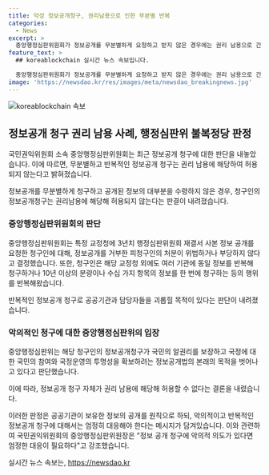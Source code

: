 ```yaml
---
title: 악성 정보공개청구, 권리남용으로 인한 무분별 반복
categories:
  - News
excerpt: >
  중앙행정심판위원회가 정보공개를 무분별하게 요청하고 받지 않은 경우에는 권리 남용으로 간주하여 허용하지 않겠다는 결정을 내렸다. 해당 청구인은 여러 기관에 중복 정보 요청하고, 받지도 않은 정보를 반복적으로 요청하는 등 악의적인 행위를 했다. 이에 대해 국민권익위원회는 엄정한 대응이 필요하다고 강조했다. 중앙행정심판위원회 사회복지심판과에 문의 바랍니다. (150자)
feature_text: >
  ## koreablockchain 실시간 뉴스 속보입니다.

  중앙행정심판위원회가 정보공개를 무분별하게 요청하고 받지 않은 경우에는 권리 남용으로 간주하여 허용하지 않겠다는 결정을 내렸다. 해당 청구인은 여러 기관에 중복 정보 요청하고, 받지도 않은 정보를 반복적으로 요청하는 등 악의적인 행위를 했다. 이에 대해 국민권익위원회는 엄정한 대응이 필요하다고 강조했다. 중앙행정심판위원회 사회복지심판과에 문의 바랍니다. (150자)
image: 'https://newsdao.kr/res/images/meta/newsdao_breakingnews.jpg'
---
```


<p><img src="https://newsdao.kr/res/images/meta/newsdao_breakingnews.jpg" alt="koreablockchain 속보" /></p>

<h2 data-ke-size="size26">정보공개 청구 권리 남용 사례, 행정심판위 불복정당 판정</h2>

<p>국민권익위원회 소속 중앙행정심판위원회는 최근 정보공개 청구에 대한 판단을 내놓았습니다. 이에 따르면, 무분별하고 반복적인 정보공개 청구는 권리 남용에 해당하여 허용되지 않는다고 밝혀졌습니다.</p>

<p data-ke-size="size16">정보공개를 무분별하게 청구하고 공개된 정보의 대부분을 수령하지 않은 경우, 청구인의 정보공개청구는 권리남용에 해당해 허용되지 않는다는 판결이 내려졌습니다.</p>

<h3>중앙행정심판위원회의 판단</h3>

<p>중앙행정심판위원회는 특정 교정청에 3년치 행정심판위원회 재결서 사본 정보 공개를 요청한 청구인에 대해, 정보공개를 거부한 피청구인의 처분이 위법하거나 부당하지 않다고 결정했습니다. 또한, 청구인은 해당 교정청 외에도 여러 기관에 동일 정보를 반복해 청구하거나 10년 이상의 분량이나 수십 가지 항목의 정보를 한 번에 청구하는 등의 행위를 반복해왔습니다.</p>

<p data-ke-size="size16">반복적인 정보공개 청구로 공공기관과 담당자들을 괴롭힐 목적이 있다는 판단이 내려졌습니다.</p>

<h3>악의적인 청구에 대한 중앙행정심판위의 입장</h3>

<p>중앙행정심판위는 해당 청구인의 정보공개청구가 국민의 알권리를 보장하고 국정에 대한 국민의 참여와 국정운영의 투명성을 확보하려는 정보공개법의 본래의 목적을 벗어나고 있다고 판단했습니다.</p>

<p data-ke-size="size16">이에 따라, 정보공개 청구 자체가 권리 남용에 해당해 허용할 수 없다는 결론을 내렸습니다.</p>

<p>이러한 판정은 공공기관이 보유한 정보의 공개를 원칙으로 하되, 악의적이고 반복적인 정보공개 청구에 대해서는 엄정히 대응해야 한다는 메시지가 담겨있습니다. 이와 관련하여 국민권익위원회의 중앙행정심판위원장은 "정보 공개 청구에 악의적 의도가 있다면 엄정한 대응이 필요하다"고 강조했습니다.</p>
실시간 뉴스 속보는, <a href="https://newsdao.kr" rel="dofollow">https://newsdao.kr</a>



